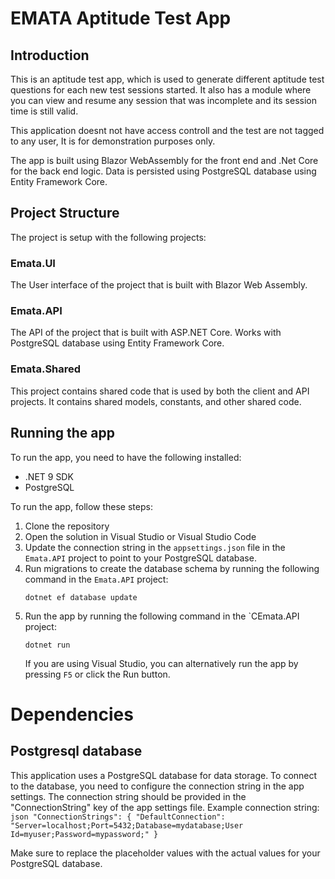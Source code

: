 # EMATA Aptitude Test App

## Introduction

This is an aptitude test app, which is used to generate different aptitude test questions for each new test sessions started. It also has a module where you can view and resume any session that was incomplete and its session time is still valid.

This application doesnt not have access controll and the test are not tagged to any user, It is for demonstration purposes only.

The app is built using Blazor WebAssembly for the front end and .Net Core for the back end logic. Data is persisted using PostgreSQL database using Entity Framework Core.

## Project Structure
The project is setup with the following projects:

### Emata.UI
The User interface of the project that is built with Blazor Web Assembly.  

### Emata.API
The API of the project that is built with ASP.NET Core. Works with PostgreSQL database using Entity Framework Core.

### Emata.Shared
This project contains shared code that is used by both the client and API projects. It contains shared models, constants, and other shared code.

## Running the app
To run the app, you need to have the following installed:
- .NET 9 SDK
- PostgreSQL


To run the app, follow these steps:
1. Clone the repository
2. Open the solution in Visual Studio or Visual Studio Code
3. Update the connection string in the `appsettings.json` file in the `Emata.API` project to point to your PostgreSQL database.
4. Run migrations to create the database schema by running the following command in the `Emata.API` project:
	```
	dotnet ef database update
	```
5. Run the app by running the following command in the `CEmata.API project:
	```
	dotnet run
	```																	
	If you are using Visual Studio, you can alternatively run the app by pressing `F5` or click the Run button.

# Dependencies

## Postgresql database
This application uses a PostgreSQL database for data storage. To connect to the database, you need to configure the connection string in the app settings. The connection string should be provided in the "ConnectionString" key of the app settings file.
Example connection string: 
	```json
    "ConnectionStrings": {
        "DefaultConnection": "Server=localhost;Port=5432;Database=mydatabase;User Id=myuser;Password=mypassword;"
    }
    ```
	
Make sure to replace the placeholder values with the actual values for your PostgreSQL database. 



